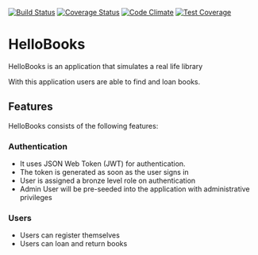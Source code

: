 [![Build Status](https://travis-ci.org/benfluleck/HelloBooks.png)](https://travis-ci.org/benfluleck/HelloBooks.svg?branch=Travisrepo)
[![Coverage Status](https://coveralls.io/repos/github/benfluleck/HelloBooks/badge.svg)](https://coveralls.io/github/benfluleck/HelloBooks)
[![Code Climate](https://codeclimate.com/github/benfluleck/HelloBooks/badges/gpa.svg)](https://codeclimate.com/github/benfluleck/HelloBooks/)
[![Test Coverage](https://codeclimate.com/github/benfluleck/HelloBooks/badges/coverage.svg)](https://codeclimate.com/github/codeclimate/benfluleck/HelloBooks)



# HelloBooks

HelloBooks is an application that simulates a real life library

With this application users are able to find and loan books.

## Features
HelloBooks consists of the following features:

### Authentication
- It uses JSON Web Token (JWT) for authentication.
- The token is generated as soon as the user signs in
- User is assigned a bronze level role on authentication
- Admin User will be pre-seeded into the application with administrative privileges

###  Users
- Users can register themselves
- Users can loan and return books